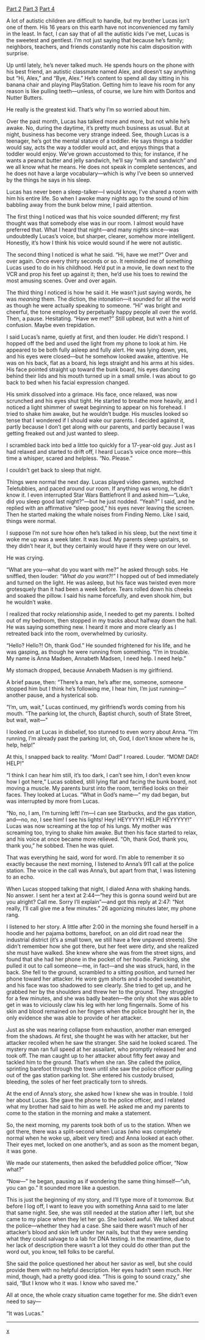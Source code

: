 [Part 2](https://www.reddit.com/r/nosleep/comments/4uqnjh/i_share_a_room_with_my_autistic_brother_hes_been/) [Part 3](https://www.reddit.com/r/nosleep/comments/4v83vn/i_share_a_room_with_my_autistic_brother_hes_been/) [Part 4](https://www.reddit.com/r/nosleep/comments/4vd67l/i_share_a_room_with_my_autistic_brother_hes_been/)

A lot of autistic children are difficult to handle, but my brother Lucas isn’t one of them. His 16 years on this earth have not inconvenienced my family in the least. In fact, I can say that of all the autistic kids I’ve met, Lucas is the sweetest and gentlest. I’m not just saying that because he’s family; neighbors, teachers, and friends constantly note his calm disposition with surprise.
 
Up until lately, he’s never talked much. He spends hours on the phone with his best friend, an autistic classmate named Alex, and doesn’t say anything but “Hi, Alex,” and “Bye, Alex.” He’s content to spend all day sitting in his banana chair and playing PlayStation. Getting him to leave his room for any reason is like pulling teeth—unless, of course, we lure him with Doritos and Nutter Butters. 

He really is the greatest kid. That’s why I’m so worried about him.

Over the past month, Lucas has talked more and more, but not while he’s awake. No, during the daytime, it’s pretty much business as usual. But at night, business has become very strange indeed. See, though Lucas is a teenager, he’s got the mental stature of a toddler. He says things a toddler would say, acts the way a toddler would act, and enjoys things that a toddler would enjoy. We’ve grown accustomed to this; for instance, if he wants a peanut butter and jelly sandwich, he’ll say “milk and sandwich” and we all know what he means. He does not speak in complete sentences, and he does not have a large vocabulary—which is why I’ve been so unnerved by the things he says in his sleep.

Lucas has never been a sleep-talker—I would know, I’ve shared a room with him his entire life. So when I awoke many nights ago to the sound of him babbling away from the bunk below mine, I paid attention. 

The first thing I noticed was that his voice sounded different; my first thought was that somebody else was in our room. I almost would have preferred that. What I heard that night—and many nights since—was undoubtedly Lucas’s voice, but sharper, clearer, somehow more intelligent. Honestly, it’s how I think his voice would sound if he were not autistic. 

The second thing I noticed is what he said. “Hi, have we met?” Over and over again. Once every thirty seconds or so. It reminded me of something Lucas used to do in his childhood. He’d put in a movie, lie down next to the VCR and prop his feet up against it; then, he’d use his toes to rewind the most amusing scenes. Over and over again.

The third thing I noticed is how he said it. He wasn’t just saying words, he was *meaning* them. The diction, the intonation—it sounded for all the world as though he were actually speaking to someone. “Hi” was bright and cheerful, the tone employed by perpetually happy people all over the world. Then, a pause. Hesitating. “Have we met?” Still upbeat, but with a hint of confusion. Maybe even trepidation.

I said Lucas’s name, quietly at first, and then louder. He didn’t respond. I hopped off the bed and used the light from my phone to look at him. He appeared to be both fully asleep and fully alert. He was lying down, yes, and his eyes were closed—but he somehow looked awake, attentive. He was on his back, flat as a board, his legs straight and his arms at his sides. His face pointed straight up toward the bunk board, his eyes dancing behind their lids and his mouth turned up in a small smile. I was about to go back to bed when his facial expression changed.

His smirk dissolved into a grimace. His face, once relaxed, was now scrunched and his eyes shut tight. He started to breathe more heavily, and I noticed a light shimmer of sweat beginning to appear on his forehead. I tried to shake him awake, but he wouldn’t budge. His muscles looked so tense that I wondered if I should wake our parents. I decided against it, partly because I don’t get along with our parents, and partly because I was getting freaked out and just wanted to sleep.

I scrambled back into bed a little too quickly for a 17-year-old guy. Just as I had relaxed and started to drift off, I heard Lucas’s voice once more—this time a whisper, scared and helpless. “No. Please.”

I couldn’t get back to sleep that night.

Things were normal the next day. Lucas played video games, watched Teletubbies, and paced around our room. If anything was wrong, he didn’t know it. I even interrupted Star Wars Battlefront II and asked him—“Luke, did you sleep good last night?”—but he just nodded. “Yeah?” I said, and he replied with an affirmative “sleep good,” his eyes never leaving the screen. Then he started making the whale noises from Finding Nemo. Like I said, things were normal.

I suppose I’m not sure how often he’s talked in his sleep, but the next time it woke me up was a week later. It was *loud.* My parents sleep upstairs, so they didn’t hear it, but they certainly would have if they were on our level. 

He was crying.

“What are you—what do you want with me?” he asked through sobs. He sniffled, then louder: *“What do you want?!”* I hopped out of bed immediately and turned on the light. He was asleep, but his face was twisted even more grotesquely than it had been a week before. Tears rolled down his cheeks and soaked the pillow. I said his name forcefully, and even shook him, but he wouldn’t wake.

I realized that rocky relationship aside, I needed to get my parents. I bolted out of my bedroom, then stopped in my tracks about halfway down the hall. He was saying something new. I heard it more and more clearly as I retreated back into the room, overwhelmed by curiosity.

“Hello? Hello?! Oh, thank God.” He sounded frightened for his life, and he was gasping, as though he were running from something. “I’m in trouble. My name is Anna Madsen, Annabeth Madsen, I need help. I need help.” 

My stomach dropped, because Annabeth Madsen is my girlfriend.

A brief pause, then: “There’s a man, he’s after me, someone, someone stopped him but I think he’s following me, I hear him, I’m just running—“ another pause, and a hysterical sob.

“I’m, um, wait,” Lucas continued, my girlfriend’s words coming from his mouth. “The parking lot, the church, Baptist church, south of State Street, but wait, wait—"

I looked on at Lucas in disbelief, too stunned to even worry about Anna. “I’m running, I’m already past the parking lot, oh, God, I don’t know where he is, help, help!”

At this, I snapped back to reality. “Mom! Dad!” I roared. Louder. “MOM! DAD! HELP!”

“I think I can hear him still, it’s too dark, I can’t see him, I don’t even know how I got here,” Lucas sobbed, still lying flat and facing the bunk board, not moving a muscle. My parents burst into the room, terrified looks on their faces. They looked at Lucas. “What in God’s name—“ my dad began, but was interrupted by more from Lucas.

“No, no, I am, I’m turning left! I’m—I can see Starbucks, and the gas station, and—no, no, I see him! I see his lights! Hey! HEYYYYY! HELP! HEYYYYY!” Lucas was now screaming at the top of his lungs. My mother was screaming too, trying to shake him awake. But then his face started to relax, and his voice at once became more relieved. “Oh, thank God, thank you, thank you,” he sobbed. Then he was quiet.

That was everything he said, word for word. I’m able to remember it so exactly because the next morning, I listened to Anna’s 911 call at the police station. The voice in the call was Anna’s, but apart from that, I was listening to an echo.

When Lucas stopped talking that night, I dialed Anna with shaking hands. No answer. I sent her a text at 2:44—“hey this is gonna sound weird but are you alright? Call me. Sorry I’ll explain”—and got this reply at 2:47: “Not really, I’ll call give me a few minutes.” 26 agonizing minutes later, my phone rang.

I listened to her story. A little after 2:00 in the morning she found herself in a hoodie and her pajama bottoms, barefoot, on an old dirt road near the industrial district (it’s a small town, we still have a few unpaved streets). She didn’t remember how she got there, but her feet were dirty, and she realized she must have walked. She knew where she was from the street signs, and found that she had her phone in the pocket of her hoodie. Panicking, she pulled it out to call someone—me, in fact—and she was struck, hard, in the back. She fell to the ground, scrambled to a sitting position, and turned her phone toward her attacker. He wore gym shorts and a hooded sweatshirt, and his face was too shadowed to see clearly. She tried to get up, and he grabbed her by the shoulders and threw her to the ground. They struggled for a few minutes, and she was badly beaten—the only shot she was able to get in was to viciously claw his leg with her long fingernails. Some of his skin and blood remained on her fingers when the police brought her in, the only evidence she was able to provide of her attacker. 

Just as she was nearing collapse from exhaustion, another man emerged from the shadows. At first, she thought he was with her attacker, but her attacker recoiled when he saw the stranger. She said he looked scared. The mystery man ran full speed at her assailant, who promptly released her and took off. The man caught up to her attacker about fifty feet away and tackled him to the ground. That’s when she ran. She called the police, sprinting barefoot through the town until she saw the police officer pulling out of the gas station parking lot. She entered his custody bruised, bleeding, the soles of her feet practically torn to shreds. 

At the end of Anna’s story, she asked how I knew she was in trouble. I told her about Lucas. She gave the phone to the police officer, and I related what my brother had said to him as well. He asked me and my parents to come to the station in the morning and make a statement.

So, the next morning, my parents took both of us to the station. When we got there, there was a split-second when Lucas (who was completely normal when he woke up, albeit very tired) and Anna looked at each other. Their eyes met, locked on one another’s, and as soon as the moment began, it was gone.

We made our statements, then asked the befuddled police officer, “Now what?”

“Now—” he began, pausing as if wondering the same thing himself—“uh, you can go.” It sounded more like a question.

This is just the beginning of my story, and I’ll type more of it tomorrow. But before I log off, I want to leave you with something Anna said to me later that same night. See, she was still needed at the station after I left, but she came to my place when they let her go. She looked awful. We talked about the police—whether they had a case. She said there wasn’t much of her attacker’s blood and skin left under her nails, but that they were sending what they could salvage to a lab for DNA testing. In the meantime, due to her lack of description there wasn’t a lot they could do other than put the word out, you know, tell folks to be careful.

She said the police questioned her about her savior as well, but she could provide them with no helpful description. Her eyes hadn’t seen much. Her mind, though, had a pretty good idea. “This is going to sound crazy,” she said, “But I know who it was. I know who saved me.”

All at once, the whole crazy situation came together for me. She didn’t even need to say—

“It was Lucas.”

--------------

[x](https://www.facebook.com/TheJackDarwin/)